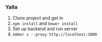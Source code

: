 ### Yalla 

1. Clone project and get in
2. `npm install` and `bower install`
3. Set up backend and run server
4. `ember s --proxy http://localhost:3000`
